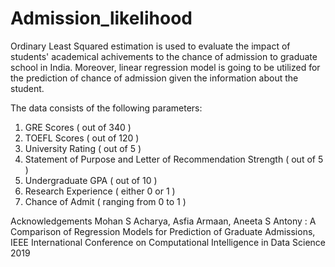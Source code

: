 # Admission_likelihood

Ordinary Least Squared estimation is used to evaluate the impact of students' academical achivements to the chance of admission to graduate school in India. Moreover, linear regression model is going to be utilized for the prediction of chance of admission given the information about the student.

The data consists of the following parameters:

1. GRE Scores ( out of 340 )
2. TOEFL Scores ( out of 120 )
3. University Rating ( out of 5 )
4. Statement of Purpose and Letter of Recommendation Strength ( out of 5 )
5. Undergraduate GPA ( out of 10 )
6. Research Experience ( either 0 or 1 )
7. Chance of Admit ( ranging from 0 to 1 )


Acknowledgements
Mohan S Acharya, Asfia Armaan, Aneeta S Antony : A Comparison of Regression Models for Prediction of Graduate Admissions,
IEEE International Conference on Computational Intelligence in Data Science 2019
